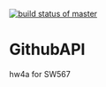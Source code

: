 [![build status of master](https://travis-ci.org/IncapableFury/GithubAPI.svg?branch=HW05a_Mocking)](https://travis-ci.org/IncapableFury/GithubAPI)
# GithubAPI
hw4a for SW567
